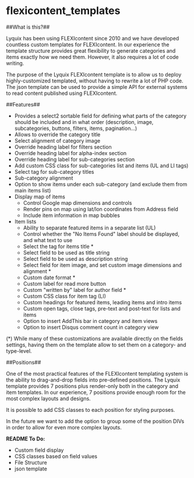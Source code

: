 # flexicontent_templates

##What is this?##

Lyquix has been using FLEXIcontent since 2010 and we have developed countless custom templates for FLEXIcontent. In our experience the template structure provides great flexibility to generate categories and items exactly how we need them. However, it also requires a lot of code writing.

The purpose of the Lyquix FLEXIcontent template is to allow us to deploy highly-customized templated, without having to rewrite a lot of PHP code. The json template can be used to provide a simple API for external systems to read content published using FLEXIcontent.

##Features##

  * Provides a select2 sortable field for defining what parts of the category should be included and in what order (description, image, subcategories, buttons, filters, items, pagination...)
  * Allows to override the category title
  * Select alignment of category image
  * Override heading label for filters section
  * Override heading label for alpha-index section
  * Override heading label for sub-categories section
  * Add custom CSS class for sub-categories list and items (UL and LI tags)
  * Select tag for sub-category titles
  * Sub-category alignment
  * Option to show items under each sub-category (and exclude them from main items list) 
  * Display map of items
    * Control Google map dimensions and controls
    * Render pins on map using lat/lon coordinates from Address field
    * Include item information in map bubbles
  * Item lists
    * Ability to separate featured items in a separate list (UL)
    * Control whether the "No Items Found" label should be displayed, and what text to use
    * Select the tag for items title *
    * Select field to be used as title string
    * Select field to be used as description string
    * Select field for item image, and set custom image dimensions and alignment *
    * Custom date format *
    * Custom label for read more button
    * Custom "written by" label for author field *
    * Custom CSS class for item tag (LI)
    * Custom headings for featured items, leading items and intro items
    * Custom open tags, close tags, pre-text and post-text for lists and items
    * Option to insert AddThis bar in category and item views
    * Option to insert Disqus comment count in category view

(*) While many of these customizations are available directly on the fields settings, having them on the template allow to set them on a category- and type-level.

##Positions##

One of the most practical features of the FLEXIcontent templating system is the ability to drag-and-drop fields into pre-defined positions. The Lyquix template provides 7 positions plus render-only both in the category and item templates. In our experience, 7 positions provide enough room for the most complex layouts and designs.

It is possible to add CSS classes to each position for styling purposes.

In the future we want to add the option to group some of the position DIVs in order to allow for even more complex layouts.

**README To Do:**

  * Custom field display
  * CSS classes based on field values
  * File Structure
  * json template

